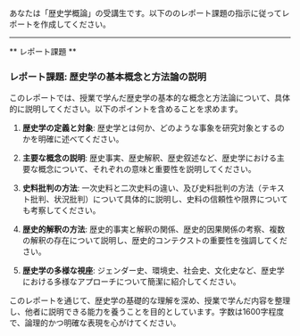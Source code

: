 あなたは「歴史学概論」の受講生です。以下ののレポート課題の指示に従ってレポートを作成してください。

---------------------------------------
** レポート課題 **

### レポート課題: 歴史学の基本概念と方法論の説明

このレポートでは、授業で学んだ歴史学の基本的な概念と方法論について、具体的に説明してください。以下のポイントを含めることを求めます。

1. **歴史学の定義と対象**: 歴史学とは何か、どのような事象を研究対象とするのかを明確に述べてください。

2. **主要な概念の説明**: 歴史事実、歴史解釈、歴史叙述など、歴史学における主要な概念について、それぞれの意味と重要性を説明してください。

3. **史料批判の方法**: 一次史料と二次史料の違い、及び史料批判の方法（テキスト批判、状況批判）について具体的に説明し、史料の信頼性や限界についても考察してください。

4. **歴史的解釈の方法**: 歴史的事実と解釈の関係、歴史的因果関係の考察、複数の解釈の存在について説明し、歴史的コンテクストの重要性を強調してください。

5. **歴史学の多様な視座**: ジェンダー史、環境史、社会史、文化史など、歴史学における多様なアプローチについて簡潔に紹介してください。

このレポートを通じて、歴史学の基礎的な理解を深め、授業で学んだ内容を整理し、他者に説明できる能力を養うことを目的としています。字数は1600字程度で、論理的かつ明確な表現を心がけてください。